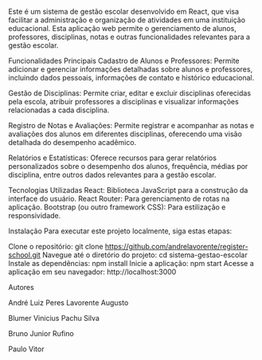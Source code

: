 
Este é um sistema de gestão escolar desenvolvido em React, que visa facilitar a administração e organização de atividades em uma instituição educacional. Esta aplicação web permite o gerenciamento de alunos, professores, disciplinas, notas e outras funcionalidades relevantes para a gestão escolar.

Funcionalidades Principais
Cadastro de Alunos e Professores: Permite adicionar e gerenciar informações detalhadas sobre alunos e professores, incluindo dados pessoais, informações de contato e histórico educacional.

Gestão de Disciplinas: Permite criar, editar e excluir disciplinas oferecidas pela escola, atribuir professores a disciplinas e visualizar informações relacionadas a cada disciplina.

Registro de Notas e Avaliações: Permite registrar e acompanhar as notas e avaliações dos alunos em diferentes disciplinas, oferecendo uma visão detalhada do desempenho acadêmico.

Relatórios e Estatísticas: Oferece recursos para gerar relatórios personalizados sobre o desempenho dos alunos, frequência, médias por disciplina, entre outros dados relevantes para a gestão escolar.

Tecnologias Utilizadas
React: Biblioteca JavaScript para a construção da interface do usuário.
React Router: Para gerenciamento de rotas na aplicação.
Bootstrap (ou outro framework CSS): Para estilização e responsividade.

Instalação
Para executar este projeto localmente, siga estas etapas:

Clone o repositório: git clone https://github.com/andrelavorente/register-school.git
Navegue até o diretório do projeto: cd sistema-gestao-escolar
Instale as dependências: npm install
Inicie a aplicação: npm start
Acesse a aplicação em seu navegador: http://localhost:3000


Autores

André Luiz Peres Lavorente Augusto

Blumer Vinicius Pachu Silva

Bruno Junior Rufino

Paulo Vitor
